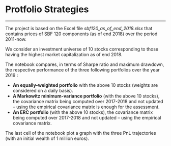 # Protfolio Strategies
***

The project is based on the Excel file *sbf120_as_of_end_2018.xlsx* that contains prices of SBF 120 components (as of end 2018) over the period 2011-now.

We consider an investment universe of 10 stocks corresponding to those having the highest market capitalization as
of end 2018.

The notebook compares, in terms of Sharpe ratio and maximum drawdown, the respective performance of the three following portfolios over the year 2019 :
<ul>
<li><b>An equally-weighted portfolio</b> with the above 10 stocks (weights are considered on a daily basis). </li>

<li><b>A Markowitz minimum-variance portfolio</b> (with the above 10 stocks), the covariance matrix being computed over
2017-2018 and not updated – using the empirical covariance matrix is enough for the assessment. </li>

<li><b>An ERC portfolio</b> (with the above 10 stocks), the covariance matrix being computed over 2017-2018 and not
updated – using the empirical covariance matrix. </li>

</ul>

The last cell of the notebook plot a graph with the three PnL trajectories (with an initial wealth of 1 million
euros).
